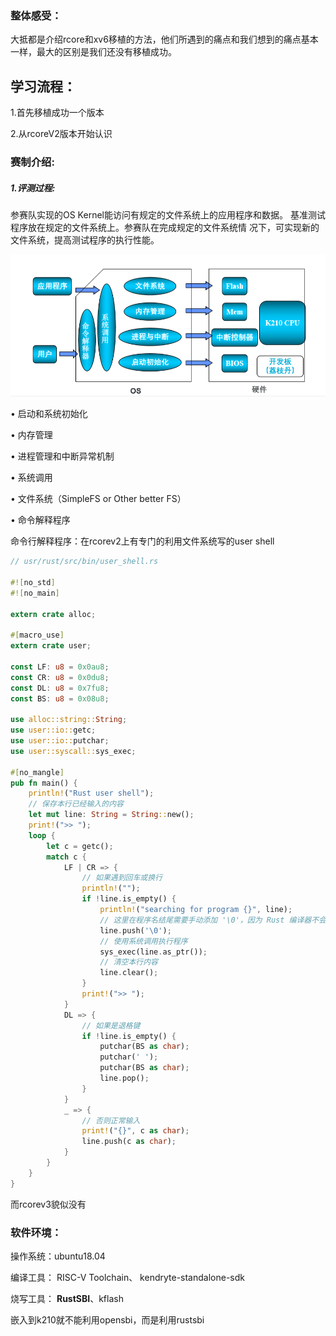 ### 整体感受：

大抵都是介绍rcore和xv6移植的方法，他们所遇到的痛点和我们想到的痛点基本一样，最大的区别是我们还没有移植成功。



## 学习流程：

1.首先移植成功一个版本

2.从rcoreV2版本开始认识



### 赛制介绍:

##### 1.评测过程:

参赛队实现的OS Kernel能访问有规定的文件系统上的应用程序和数据。 基准测试程序放在规定的文件系统上。参赛队在完成规定的文件系统情 况下，可实现新的文件系统，提高测试程序的执行性能。

![image-20201230111525694](观后感.assets/image-20201230111525694.png)



• 启动和系统初始化 

• 内存管理 

• 进程管理和中断异常机制 

• 系统调用 

• 文件系统（SimpleFS or Other better FS） 

• 命令解释程序





命令行解释程序：在rcorev2上有专门的利用文件系统写的user shell

```rust
// usr/rust/src/bin/user_shell.rs

#![no_std]
#![no_main]

extern crate alloc;

#[macro_use]
extern crate user;

const LF: u8 = 0x0au8;
const CR: u8 = 0x0du8;
const DL: u8 = 0x7fu8;
const BS: u8 = 0x08u8;

use alloc::string::String;
use user::io::getc;
use user::io::putchar;
use user::syscall::sys_exec;

#[no_mangle]
pub fn main() {
    println!("Rust user shell");
    // 保存本行已经输入的内容
    let mut line: String = String::new();
    print!(">> ");
    loop {
        let c = getc();
        match c {
            LF | CR => {
                // 如果遇到回车或换行
                println!("");
                if !line.is_empty() {
                    println!("searching for program {}", line);
                    // 这里在程序名结尾需要手动添加 '\0'，因为 Rust 编译器不会帮我们在字符串结尾附上 '\0'
                    line.push('\0');
                    // 使用系统调用执行程序
                    sys_exec(line.as_ptr());
                    // 清空本行内容
                    line.clear();
                }
                print!(">> ");
            }
            DL => {
                // 如果是退格键
                if !line.is_empty() {
                    putchar(BS as char);
                    putchar(' ');
                    putchar(BS as char);
                    line.pop();
                }
            }
            _ => {
                // 否则正常输入
                print!("{}", c as char);
                line.push(c as char);
            }
        }
    }
}
```



而rcorev3貌似没有



### 软件环境：

操作系统：ubuntu18.04 

编译工具： RISC-V Toolchain、  kendryte-standalone-sdk 

烧写工具： **RustSBI**、kflash



嵌入到k210就不能利用opensbi，而是利用rustsbi

